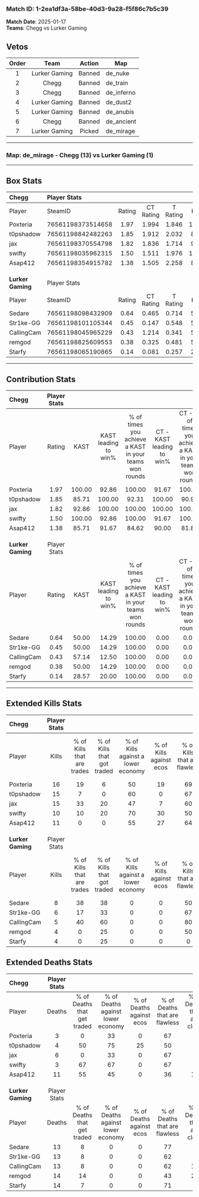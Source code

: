 ### Match ID: 1-2ea1df3a-58be-40d3-9a28-f5f86c7b5c39  
**Match Date**: 2025-01-17  
**Teams**: Chegg vs Lurker Gaming  

## Vetos  

| Order | Team | Action | Map |
| :---: | :--: | :----: | --- |
| 1 | Lurker Gaming | Banned | de_nuke |
| 2 | Chegg | Banned | de_train |
| 3 | Chegg | Banned | de_inferno |
| 4 | Lurker Gaming | Banned | de_dust2 |
| 5 | Lurker Gaming | Banned | de_anubis |
| 6 | Chegg | Banned | de_ancient |
| 7 | Lurker Gaming | Picked | de_mirage |

---  

### **Map**: de_mirage - Chegg (13) vs Lurker Gaming (1)  
---  

## Box Stats  

| **Chegg**         | Player Stats      |        |           |          |        |       |       |         |        |      |     |
| :- | :- | :-: | :-: | :-: | :-: | :-: | :-: | :-: | :-: | :-: | :-: |
| Player            | SteamID           | Rating | CT Rating | T Rating |  KAST  |  ADR  | Kills | Assists | Deaths | K/D  | HS% |
| Poxteria          | 76561198373514658 |  1.97  |   1.994   |  1.846   | 100.00 | 89.1  |  16   |    3    |   3    | 5.33 | 31  |
| t0pshadow         | 76561198842482263 |  1.85  |   1.912   |  2.032   | 85.71  | 111.5 |  15   |    5    |   4    | 3.75 | 40  |
| jax               | 76561198370554798 |  1.82  |   1.836   |  1.714   | 92.86  | 108.2 |  15   |    5    |   6    | 2.50 | 46  |
| swifty            | 76561198035962315 |  1.50  |   1.511   |  1.976   | 100.00 | 57.8  |  10   |    3    |   3    | 3.33 | 60  |
| Asap412           | 76561198354915782 |  1.38  |   1.505   |  2.258   | 85.71  | 113.9 |  11   |   10    |   11   | 1.00 | 36  |
|                   |                   |        |           |          |        |       |       |         |        |      |     |
|                   |                   |        |           |          |        |       |       |         |        |      |     |
|                   |                   |        |           |          |        |       |       |         |        |      |     |
| **Lurker Gaming** | Player Stats      |        |           |          |        |       |       |         |        |      |     |
| Player            | SteamID           | Rating | CT Rating | T Rating |  KAST  |  ADR  | Kills | Assists | Deaths | K/D  | HS% |
| Sedare            | 76561198098432909 |  0.64  |   0.465   |  0.714   | 50.00  | 64.4  |   8   |    1    |   13   | 0.62 | 25  |
| Str1ke-GG         | 76561198101105344 |  0.45  |   0.147   |  0.548   | 50.00  | 42.7  |   6   |    2    |   13   | 0.46 | 66  |
| CallingCam        | 76561198045965229 |  0.43  |   1.214   |  0.341   | 57.14  | 35.6  |   5   |    3    |   13   | 0.38 | 40  |
| remgod            | 76561198825609553 |  0.38  |   0.325   |  0.481   | 50.00  | 66.6  |   4   |    4    |   14   | 0.29 | 25  |
| Starfy            | 76561198065190865 |  0.14  |   0.081   |  0.257   | 28.57  | 47.1  |   4   |    1    |   14   | 0.29 | 50  |
---  

## Contribution Stats  

| **Chegg**         | Player Stats |        |                      |                                                        |                           |                                                             |                          |                                                            |
| :- | :-: | :-: | :-: | :-: | :-: | :-: | :-: | :-: |
| Player            |    Rating    |  KAST  | KAST leading to win% | % of times you achieve a KAST in your teams won rounds | CT - KAST leading to win% | CT - % of times you achieve a KAST in your teams won rounds | T - KAST leading to win% | T - % of times you achieve a KAST in your teams won rounds |
| Poxteria          |     1.97     | 100.00 |        92.86         |                         100.00                         |           91.67           |                           100.00                            |          100.00          |                           100.00                           |
| t0pshadow         |     1.85     | 85.71  |        100.00        |                         92.31                          |          100.00           |                            90.91                            |          100.00          |                           100.00                           |
| jax               |     1.82     | 92.86  |        100.00        |                         100.00                         |          100.00           |                           100.00                            |          100.00          |                           100.00                           |
| swifty            |     1.50     | 100.00 |        92.86         |                         100.00                         |           91.67           |                           100.00                            |          100.00          |                           100.00                           |
| Asap412           |     1.38     | 85.71  |        91.67         |                         84.62                          |           90.00           |                            81.82                            |          100.00          |                           100.00                           |
|                   |              |        |                      |                                                        |                           |                                                             |                          |                                                            |
|                   |              |        |                      |                                                        |                           |                                                             |                          |                                                            |
|                   |              |        |                      |                                                        |                           |                                                             |                          |                                                            |
| **Lurker Gaming** | Player Stats |        |                      |                                                        |                           |                                                             |                          |                                                            |
| Player            |    Rating    |  KAST  | KAST leading to win% | % of times you achieve a KAST in your teams won rounds | CT - KAST leading to win% | CT - % of times you achieve a KAST in your teams won rounds | T - KAST leading to win% | T - % of times you achieve a KAST in your teams won rounds |
| Sedare            |     0.64     | 50.00  |        14.29         |                         100.00                         |           0.00            |                            0.00                             |          16.67           |                           100.00                           |
| Str1ke-GG         |     0.45     | 50.00  |        14.29         |                         100.00                         |           0.00            |                            0.00                             |          16.67           |                           100.00                           |
| CallingCam        |     0.43     | 57.14  |        12.50         |                         100.00                         |           0.00            |                            0.00                             |          16.67           |                           100.00                           |
| remgod            |     0.38     | 50.00  |        14.29         |                         100.00                         |           0.00            |                            0.00                             |          16.67           |                           100.00                           |
| Starfy            |     0.14     | 28.57  |        20.00         |                         100.00                         |           0.00            |                            0.00                             |          25.00           |                           100.00                           |
---  

## Extended Kills Stats  

| **Chegg**         | Player Stats |                            |                            |                                    |                         |                              |                                 |                                       |                    |           |
| :- | :-: | :-: | :-: | :-: | :-: | :-: | :-: | :-: | :-: | :-: |
| Player            |    Kills     | % of Kills that are trades | % of Kills that got traded | % of Kills against a lower economy | % of Kills against ecos | % of Kills that are flawless | % of Kills that are close duels | % of Kills that are assisted by flash | Pistol Round Kills | AWP Kills |
| Poxteria          |      16      |             19             |             6              |                 50                 |           19            |              69              |                6                |                   0                   |         8          |     3     |
| t0pshadow         |      15      |             7              |             0              |                 60                 |            0            |              67              |                7                |                  20                   |         0          |     1     |
| jax               |      15      |             33             |             20             |                 47                 |            7            |              60              |               20                |                   7                   |         0          |     2     |
| swifty            |      10      |             10             |             20             |                 70                 |           30            |              50              |               10                |                   0                   |         0          |     3     |
| Asap412           |      11      |             0              |             0              |                 55                 |           27            |              64              |                0                |                   9                   |         0          |     1     |
|                   |              |                            |                            |                                    |                         |                              |                                 |                                       |                    |           |
|                   |              |                            |                            |                                    |                         |                              |                                 |                                       |                    |           |
|                   |              |                            |                            |                                    |                         |                              |                                 |                                       |                    |           |
| **Lurker Gaming** | Player Stats |                            |                            |                                    |                         |                              |                                 |                                       |                    |           |
| Player            |    Kills     | % of Kills that are trades | % of Kills that got traded | % of Kills against a lower economy | % of Kills against ecos | % of Kills that are flawless | % of Kills that are close duels | % of Kills that are assisted by flash | Pistol Round Kills | AWP Kills |
| Sedare            |      8       |             38             |             38             |                 0                  |            0            |              50              |               13                |                   0                   |         0          |     1     |
| Str1ke-GG         |      6       |             17             |             33             |                 0                  |            0            |              67              |                0                |                   0                   |         0          |     0     |
| CallingCam        |      5       |             40             |             60             |                 0                  |            0            |              80              |                0                |                   0                   |         0          |     1     |
| remgod            |      4       |             0              |             25             |                 0                  |            0            |              50              |               25                |                   0                   |         0          |     1     |
| Starfy            |      4       |             0              |             25             |                 0                  |            0            |              0               |                0                |                   0                   |         0          |     2     |
## Extended Deaths Stats  

| **Chegg**         | Player Stats |                             |                                   |                          |                               |                            |                           |               |
| :- | :-: | :-: | :-: | :-: | :-: | :-: | :-: | :-: |
| Player            |    Deaths    | % of Deaths that get traded | % of Deaths against lower economy | % of Deaths against ecos | % of Deaths that are flawless | % of Deaths that are close | % of Deaths while blinded | Deaths to AWP |
| Poxteria          |      3       |              0              |                33                 |            0             |              67               |             0              |             0             |       0       |
| t0pshadow         |      4       |             50              |                75                 |            25            |              50               |             0              |             0             |       0       |
| jax               |      6       |              0              |                33                 |            0             |              67               |             0              |             0             |       0       |
| swifty            |      3       |             67              |                67                 |            0             |              67               |             0              |             0             |       0       |
| Asap412           |      11      |             55              |                45                 |            0             |              36               |             18             |             0             |       0       |
|                   |              |                             |                                   |                          |                               |                            |                           |               |
|                   |              |                             |                                   |                          |                               |                            |                           |               |
|                   |              |                             |                                   |                          |                               |                            |                           |               |
| **Lurker Gaming** | Player Stats |                             |                                   |                          |                               |                            |                           |               |
| Player            |    Deaths    | % of Deaths that get traded | % of Deaths against lower economy | % of Deaths against ecos | % of Deaths that are flawless | % of Deaths that are close | % of Deaths while blinded | Deaths to AWP |
| Sedare            |      13      |              8              |                 0                 |            0             |              77               |             8              |             0             |       4       |
| Str1ke-GG         |      13      |              8              |                 0                 |            0             |              62               |             0              |             8             |       1       |
| CallingCam        |      13      |              8              |                 0                 |            0             |              62               |             15             |            15             |       2       |
| remgod            |      14      |             14              |                 0                 |            0             |              43               |             21             |            14             |       0       |
| Starfy            |      14      |              7              |                 0                 |            0             |              71               |             0              |             0             |       1       |
